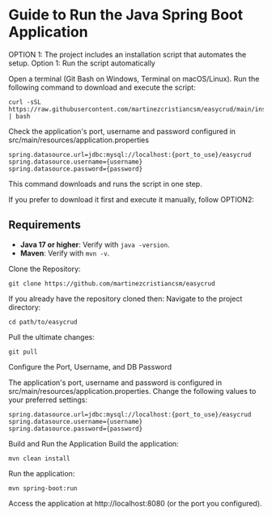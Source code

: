 # Guide to Run the Java Spring Boot Application

OPTION 1:
The project includes an installation script that automates the setup.
Option 1: Run the script automatically

Open a terminal (Git Bash on Windows, Terminal on macOS/Linux).
Run the following command to download and execute the script:

    curl -sSL https://raw.githubusercontent.com/martinezcristiancsm/easycrud/main/install.sh | bash
    
Check the application's port, username and password configured in src/main/resources/application.properties

    spring.datasource.url=jdbc:mysql://localhost:{port_to_use}/easycrud
    spring.datasource.username={username}
    spring.datasource.password={password}
    
This command downloads and runs the script in one step.

If you prefer to download it first and execute it manually, follow 
OPTION2:

## Requirements

- **Java 17 or higher**: Verify with `java -version`.
- **Maven**: Verify with `mvn -v`.

Clone the Repository:

    git clone https://github.com/martinezcristiancsm/easycrud

If you already have the repository cloned then:
Navigate to the project directory:

    cd path/to/easycrud

Pull the ultimate changes:

    git pull

Configure the Port, Username, and DB Password

The application's port, username and password is configured in src/main/resources/application.properties. Change the following values to your preferred settings:

    spring.datasource.url=jdbc:mysql://localhost:{port_to_use}/easycrud
    spring.datasource.username={username}
    spring.datasource.password={password}

Build and Run the Application
Build the application:

    mvn clean install

Run the application:

    mvn spring-boot:run

Access the application at http://localhost:8080 (or the port you configured).
